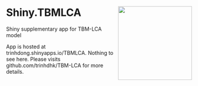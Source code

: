 # Shiny.TBMLCA <img align="right" src="https://trinhdong.shinyapps.io/TBMLCA/_w_73114c35/assets/hex.svg" width="200" height="200" />

Shiny supplementary app for TBM-LCA model

App is hosted at trinhdong.shinyapps.io/TBMLCA.
Nothing to see here. Please visits github.com/trinhdhk/TBM-LCA for more details.
